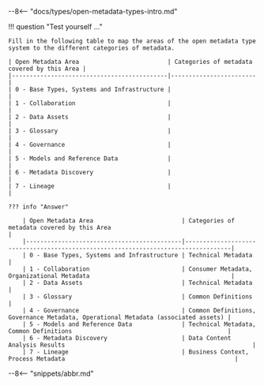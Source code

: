 <!-- SPDX-License-Identifier: CC-BY-4.0 -->
<!-- Copyright Contributors to the Egeria project. -->

--8<-- "docs/types/open-metadata-types-intro.md"

!!! question "Test yourself ..."

    Fill in the following table to map the areas of the open metadata type system to the different categories of metadata.
    
    | Open Metadata Area                         | Categories of metadata covered by this Area |
    |--------------------------------------------|------------------------|
    | 0 - Base Types, Systems and Infrastructure |                        |
    | 1 - Collaboration                          |                        |
    | 2 - Data Assets                            |                        |
    | 3 - Glossary                               |                        |
    | 4 - Governance                             |                        |
    | 5 - Models and Reference Data              |                        |
    | 6 - Metadata Discovery                     |                        |
    | 7 - Lineage                                |                        |
    
    ??? info "Answer"
        
        | Open Metadata Area                         | Categories of metadata covered by this Area                                              |
        |--------------------------------------------|-----------------------------------------------------------------------------------|
        | 0 - Base Types, Systems and Infrastructure | Technical Metadata                                                                |
        | 1 - Collaboration                          | Consumer Metadata, Organizational Metadata                                        |
        | 2 - Data Assets                            | Technical Metadata                                                                |
        | 3 - Glossary                               | Common Definitions                                                                |
        | 4 - Governance                             | Common Definitions, Governance Metadata, Operational Metadata (associated assets) |
        | 5 - Models and Reference Data              | Technical Metadata, Common Definitions                                            |
        | 6 - Metadata Discovery                     | Data Content Analysis Results                                                     |
        | 7 - Lineage                                | Business Context, Process Metadata                                                |
        
--8<-- "snippets/abbr.md"





